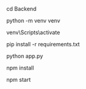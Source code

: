 

cd Backend 

python -m venv venv      

venv\Scripts\activate           

pip install -r requirements.txt

python app.py 

npm install

npm start 



